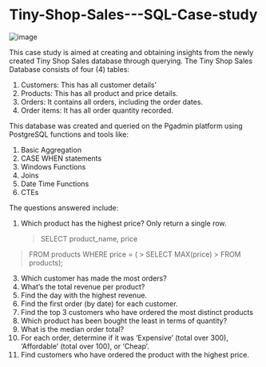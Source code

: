 # Tiny-Shop-Sales---SQL-Case-study

![image](https://github.com/ramanprecious/Tiny-Shop-Sales---SQL-Case-study/assets/62135469/6b7a0f87-9f1e-4338-b768-e4a84aa74534)

This case study is aimed at creating and obtaining insights from the newly created Tiny Shop Sales database through querying.
The Tiny Shop Sales Database consists of four (4) tables:

1. Customers: This has all customer details’
2. Products: This has all product and price details.
3. Orders: It contains all orders, including the order dates.
4. Order items: It has all order quantity recorded.

This database was created and queried on the Pgadmin platform using PostgreSQL functions and tools like:
1. Basic Aggregation
2. CASE WHEN statements
3. Windows Functions
4. Joins
5. Date Time Functions
6. CTEs

The questions answered include:
1. Which product has the highest price? Only return a single row.
   > SELECT product_name, price
> FROM products
> WHERE price = (
	> SELECT MAX(price) 
	> FROM products);

3. Which customer has made the most orders?
4. What’s the total revenue per product?
5. Find the day with the highest revenue.
6. Find the first order (by date) for each customer.
7. Find the top 3 customers who have ordered the most distinct products
8. Which product has been bought the least in terms of quantity?
9. What is the median order total?
10. For each order, determine if it was ‘Expensive’ (total over 300), ‘Affordable’ (total over 100), or ‘Cheap’.
11. Find customers who have ordered the product with the highest price.

  

   

